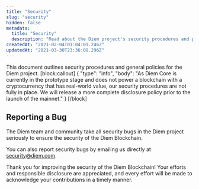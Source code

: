 ```yaml
---
title: "Security"
slug: "security"
hidden: false
metadata: 
  title: "Security"
  description: "Read about the Diem project's security procedures and policies."
createdAt: "2021-02-04T01:04:01.246Z"
updatedAt: "2021-03-30T23:36:08.296Z"
---
```

This document outlines security procedures and general policies for the Diem project.
[block:callout]
{
  "type": "info",
  "body": "As Diem Core is currently in the prototype stage and does not power a blockchain with a cryptocurrency that has real-world value, our security procedures are not fully in place. We will release a more complete disclosure policy prior to the launch of the mainnet."
}
[/block]
## Reporting a Bug

The Diem team and community take all security bugs in the Diem project
seriously to ensure the security of the Diem Blockchain.

You can also report security bugs by emailing us directly at [security@diem.com](mailto:security@diem.com).

Thank you for improving the security of the Diem Blockchain! Your efforts and responsible disclosure are appreciated, and every effort will be made to acknowledge your contributions in a timely manner.